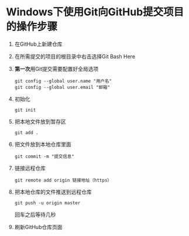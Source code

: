 # Windows下使用Git向GitHub提交项目的操作步骤

1. 在GitHub上新建仓库

2. 在所需提交的项目的根目录中右击选择Git Bash Here

3. **第一次**用Git提交需要配置好全局选项

   ```git
   git config --global user.name "用户名"
   git config --global user.email "邮箱"
   ```

4. 初始化

   ```git
   git init
   ```

5. 把本地文件放到暂存区

   ```git
   git add .
   ```

6. 把文件放到本地仓库里面

   ```git
   git commit -m "提交信息"
   ```

7. 链接远程仓库

   ```git
   git remote add origin 链接地址（https）
   ```

8. 把本地仓库的文件推送到远程仓库

   ```git
   git push -u origin master
   ```

   回车之后等待几秒

9. 刷新GitHub仓库页面